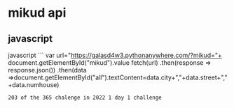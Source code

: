 # mikud api
## javascript
javascript ```
   var url="https://galasd4w3.pythonanywhere.com/?mikud="+ document.getElementById("mikud").value
        fetch(url)
            .then(response => response.json())
            .then(data =>document.getElementById("all").textContent=data.city+","+data.street+","+data.numhouse)
```
203 of the 365 chalenge in 2022 1 day 1 challenge
